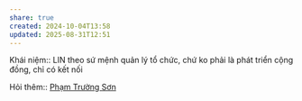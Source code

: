 ```yaml
---
share: true
created: 2024-10-04T13:58
updated: 2025-08-31T12:51
---
```

Khái niệm:: 
LIN theo sứ mệnh quản lý tổ chức, chứ ko phải là phát triển cộng đồng, chỉ có kết nối

Hỏi thêm:: [Phạm Trường Sơn](Ph%E1%BA%A1m%20Tr%C6%B0%E1%BB%9Dng%20S%C6%A1n.md)
